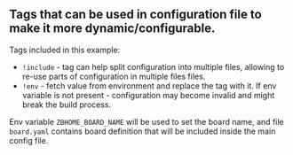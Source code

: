 ## Tags that can be used in configuration file to make it more dynamic/configurable.


Tags included in this example:
* `!include` - tag can help split configuration into multiple files, allowing to re-use parts of configuration in multiple files files.
* `!env` - fetch value from environment and replace the tag with it. If env variable is not present - configuration may become invalid and might break the build process.


Env variable `ZBHOME_BOARD_NAME` will be used to set the board name, and file `board.yaml` contains board definition that will be included inside the main config file.